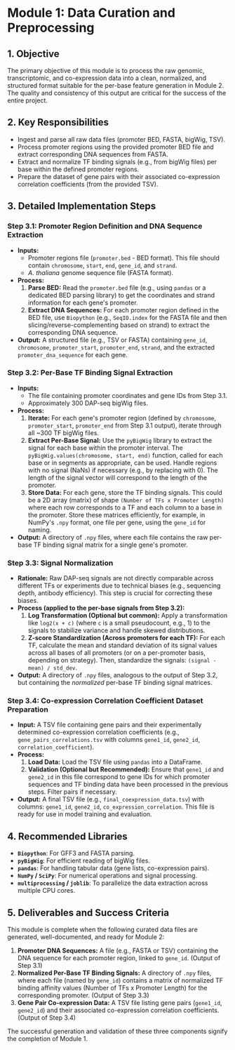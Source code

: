 # Module 1: Data Curation and Preprocessing

## 1. Objective

The primary objective of this module is to process the raw genomic, transcriptomic, and co-expression data into a clean, normalized, and structured format suitable for the per-base feature generation in Module 2. The quality and consistency of this output are critical for the success of the entire project.

## 2. Key Responsibilities

- Ingest and parse all raw data files (promoter BED, FASTA, bigWig, TSV).
- Process promoter regions using the provided promoter BED file and extract corresponding DNA sequences from FASTA.
- Extract and normalize TF binding signals (e.g., from bigWig files) per base within the defined promoter regions.
- Prepare the dataset of gene pairs with their associated co-expression correlation coefficients (from the provided TSV).

## 3. Detailed Implementation Steps

### Step 3.1: Promoter Region Definition and DNA Sequence Extraction

-   **Inputs:**
    -   Promoter regions file (`promoter.bed` - BED format). This file should contain `chromosome`, `start`, `end`, `gene_id`, and `strand`.
    -   *A. thaliana* genome sequence file (FASTA format).
-   **Process:**
    1.  **Parse BED:** Read the `promoter.bed` file (e.g., using `pandas` or a dedicated BED parsing library) to get the coordinates and strand information for each gene's promoter.
    2.  **Extract DNA Sequences:** For each promoter region defined in the BED file, use `Biopython` (e.g., `SeqIO.index` for the FASTA file and then slicing/reverse-complementing based on strand) to extract the corresponding DNA sequence.
-   **Output:** A structured file (e.g., TSV or FASTA) containing `gene_id`, `chromosome`, `promoter_start`, `promoter_end`, `strand`, and the extracted `promoter_dna_sequence` for each gene.

### Step 3.2: Per-Base TF Binding Signal Extraction

-   **Inputs:**
    -   The file containing promoter coordinates and gene IDs from Step 3.1.
    -   Approximately 300 DAP-seq bigWig files.
-   **Process:**
    1.  **Iterate:** For each gene's promoter region (defined by `chromosome`, `promoter_start`, `promoter_end` from Step 3.1 output), iterate through all ~300 TF bigWig files.
    2.  **Extract Per-Base Signal:** Use the `pyBigWig` library to extract the signal for each base within the promoter interval. The `pyBigWig.values(chromosome, start, end)` function, called for each base or in segments as appropriate, can be used. Handle regions with no signal (NaNs) if necessary (e.g., by replacing with 0). The length of the signal vector will correspond to the length of the promoter.
    3.  **Store Data:** For each gene, store the TF binding signals. This could be a 2D array (matrix) of shape `(Number of TFs x Promoter Length)` where each row corresponds to a TF and each column to a base in the promoter. Store these matrices efficiently, for example, in NumPy's `.npy` format, one file per gene, using the `gene_id` for naming.
-   **Output:** A directory of `.npy` files, where each file contains the raw per-base TF binding signal matrix for a single gene's promoter.

### Step 3.3: Signal Normalization

-   **Rationale:** Raw DAP-seq signals are not directly comparable across different TFs or experiments due to technical biases (e.g., sequencing depth, antibody efficiency). This step is crucial for correcting these biases.
-   **Process (applied to the per-base signals from Step 3.2):**
    1.  **Log Transformation (Optional but common):** Apply a transformation like `log2(x + c)` (where `c` is a small pseudocount, e.g., 1) to the signals to stabilize variance and handle skewed distributions.
    2.  **Z-score Standardization (Across promoters for each TF):** For each TF, calculate the mean and standard deviation of its signal values across all bases of all promoters (or on a per-promoter basis, depending on strategy). Then, standardize the signals: `(signal - mean) / std_dev`.
-   **Output:** A directory of `.npy` files, analogous to the output of Step 3.2, but containing the *normalized* per-base TF binding signal matrices.

### Step 3.4: Co-expression Correlation Coefficient Dataset Preparation

-   **Input:** A TSV file containing gene pairs and their experimentally determined co-expression correlation coefficients (e.g., `gene_pairs_correlations.tsv` with columns `gene1_id`, `gene2_id`, `correlation_coefficient`).
-   **Process:**
    1.  **Load Data:** Load the TSV file using `pandas` into a DataFrame.
    2.  **Validation (Optional but Recommended):** Ensure that `gene1_id` and `gene2_id` in this file correspond to gene IDs for which promoter sequences and TF binding data have been processed in the previous steps. Filter pairs if necessary.
-   **Output:** A final TSV file (e.g., `final_coexpression_data.tsv`) with columns: `gene1_id`, `gene2_id`, `co_expression_correlation`. This file is ready for use in model training and evaluation.

## 4. Recommended Libraries

-   **`Biopython`**: For GFF3 and FASTA parsing.
-   **`pyBigWig`**: For efficient reading of bigWig files.
-   **`pandas`**: For handling tabular data (gene lists, co-expression pairs).
-   **`NumPy` / `SciPy`**: For numerical operations and signal processing.
-   **`multiprocessing` / `joblib`**: To parallelize the data extraction across multiple CPU cores.

## 5. Deliverables and Success Criteria

This module is complete when the following curated data files are generated, well-documented, and ready for Module 2:

1.  **Promoter DNA Sequences:** A file (e.g., FASTA or TSV) containing the DNA sequence for each promoter region, linked to `gene_id`. (Output of Step 3.1)
2.  **Normalized Per-Base TF Binding Signals:** A directory of `.npy` files, where each file (named by `gene_id`) contains a matrix of normalized TF binding affinity values (Number of TFs x Promoter Length) for the corresponding promoter. (Output of Step 3.3)
3.  **Gene Pair Co-expression Data:** A TSV file listing gene pairs (`gene1_id`, `gene2_id`) and their associated co-expression correlation coefficients. (Output of Step 3.4)

The successful generation and validation of these three components signify the completion of Module 1.